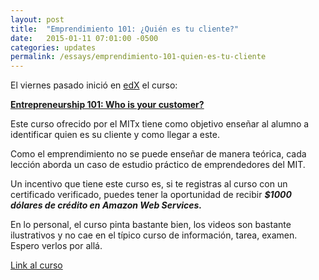```yaml
---
layout: post
title:  "Emprendimiento 101: ¿Quién es tu cliente?"
date:   2015-01-11 07:01:00 -0500
categories: updates
permalink: /essays/emprendimiento-101-quien-es-tu-cliente
---
```


El viernes pasado inició en [edX](https://www.edx.org) el curso:

[**Entrepreneurship 101: Who is your customer?**](https://www.edx.org/course/entrepreneurship-101-who-customer-mitx-15-390-1x#.VLIWHM1sbeQ)

Este curso ofrecido por el MITx tiene como objetivo enseñar al alumno a identificar quien es su cliente y como llegar a este.

Como el emprendimiento no se puede enseñar de manera teórica, cada lección aborda un caso de estudio práctico de emprendedores del MIT.


Un incentivo que tiene este curso es, si te registras al curso con un certificado verificado, puedes tener la oportunidad de recibir ***$1000 dólares de crédito en Amazon Web Services.***

En lo personal, el curso pinta bastante bien, los videos son bastante ilustrativos y no cae en el típico curso de información, tarea, examen. Espero verlos por allá.


[Link al curso](https://www.edx.org/course/entrepreneurship-101-who-customer-mitx-15-390-1x#.VLIWHM1sbeQ)
